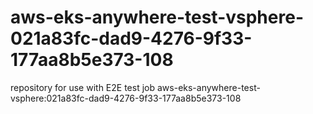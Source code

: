 # aws-eks-anywhere-test-vsphere-021a83fc-dad9-4276-9f33-177aa8b5e373-108
repository for use with E2E test job aws-eks-anywhere-test-vsphere:021a83fc-dad9-4276-9f33-177aa8b5e373-108
